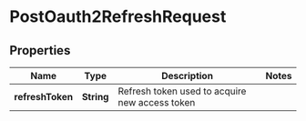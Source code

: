 

# PostOauth2RefreshRequest


## Properties

| Name | Type | Description | Notes |
|------------ | ------------- | ------------- | -------------|
|**refreshToken** | **String** | Refresh token used to acquire new access token |  |



